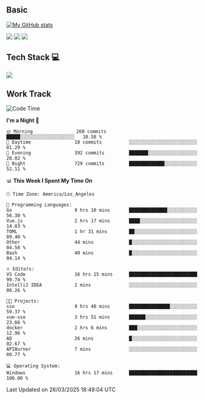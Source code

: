 ## Basic
 
[![My GitHub stats](https://github-readme-stats.vercel.app/api?username=Zzhihon&show_icons=true&theme=purple)](https://github.com/Zzhihon)
 
 [![](https://img.shields.io/badge/website-4493f8?style=for-the-badge&logo=About.me&logoColor=purple)](https://tatakal.com/)
 [![](https://img.shields.io/badge/RSS-4493f8?style=for-the-badge&logo=rss&logoColor=purple)](https://tatakal.com/feed/)
 [![](https://img.shields.io/badge/Email-4493f8?style=for-the-badge&logo=gmail&logoColor=purple)](mailto:bt1q@tatakal.com)

## Tech Stack 💻

<a href="https://skillicons.dev">
  <img src="https://skillicons.dev/icons?i=py,html,css,javascript,bash,java,vue,go,nodejs,cpp" />
</a>

</br>

## Work Track

<!--START_SECTION:waka-->
![Code Time](http://img.shields.io/badge/Code%20Time-159%20hrs%201%20min-blue)

**I'm a Night 🦉** 

```text
🌞 Morning                260 commits         █████░░░░░░░░░░░░░░░░░░░░   18.58 % 
🌆 Daytime                18 commits          ░░░░░░░░░░░░░░░░░░░░░░░░░   01.29 % 
🌃 Evening                392 commits         ███████░░░░░░░░░░░░░░░░░░   28.02 % 
🌙 Night                  729 commits         █████████████░░░░░░░░░░░░   52.11 % 
```


📊 **This Week I Spent My Time On** 

```text
🕑︎ Time Zone: America/Los_Angeles

💬 Programming Languages: 
Go                       9 hrs 10 mins       ██████████████░░░░░░░░░░░   56.30 % 
Vue.js                   2 hrs 17 mins       ████░░░░░░░░░░░░░░░░░░░░░   14.03 % 
TOML                     1 hr 31 mins        ██░░░░░░░░░░░░░░░░░░░░░░░   09.40 % 
Other                    44 mins             █░░░░░░░░░░░░░░░░░░░░░░░░   04.58 % 
Bash                     40 mins             █░░░░░░░░░░░░░░░░░░░░░░░░   04.14 % 

🔥 Editors: 
VS Code                  16 hrs 15 mins      █████████████████████████   99.74 % 
IntelliJ IDEA            2 mins              ░░░░░░░░░░░░░░░░░░░░░░░░░   00.26 % 

🐱‍💻 Projects: 
sso                      9 hrs 40 mins       ███████████████░░░░░░░░░░   59.37 % 
vue-sso                  3 hrs 51 mins       ██████░░░░░░░░░░░░░░░░░░░   23.66 % 
docker                   2 hrs 6 mins        ███░░░░░░░░░░░░░░░░░░░░░░   12.96 % 
AD                       26 mins             █░░░░░░░░░░░░░░░░░░░░░░░░   02.67 % 
APIBurner                7 mins              ░░░░░░░░░░░░░░░░░░░░░░░░░   00.77 % 

💻 Operating System: 
Windows                  16 hrs 17 mins      █████████████████████████   100.00 % 
```


 Last Updated on 26/03/2025 18:49:04 UTC
<!--END_SECTION:waka-->
